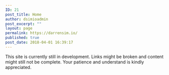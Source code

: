 ```yaml
---
ID: 21
post_title: Home
author: dsimioadmin
post_excerpt: ""
layout: page
permalink: https://darrensim.io/
published: true
post_date: 2018-04-01 16:39:17
---
```

This site is currently still in development. Links might be broken and content might still not be complete.
Your patience and understand is kindly appreciated.